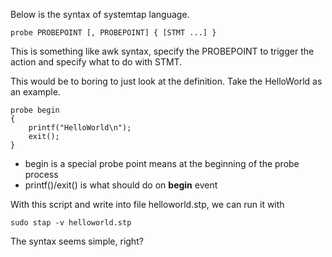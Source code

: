 Below is the syntax of systemtap language.

```
probe PROBEPOINT [, PROBEPOINT] { [STMT ...] }
```

This is something like awk syntax, specify the PROBEPOINT to trigger the
action and specify what to do with STMT.

This would be to boring to just look at the definition. Take the HelloWorld as
an example.

```
probe begin
{ 
    printf("HelloWorld\n");
    exit(); 
}
```

* begin is a special probe point means at the beginning of the probe process
* printf()/exit() is what should do on **begin** event

With this script and write into file helloworld.stp, we can run it with

```
sudo stap -v helloworld.stp
```

The syntax seems simple, right?

